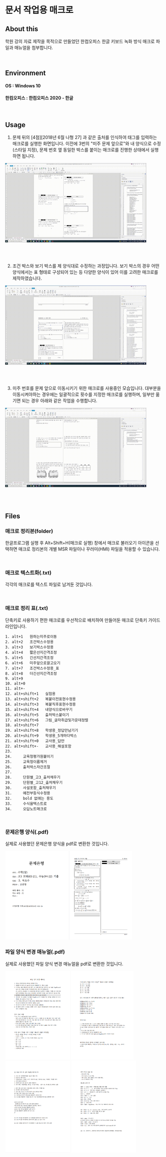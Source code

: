 문서 작업용 매크로
================

## About this

학원 강의 자료 제작을 목적으로 만들었던 한컴오피스 한글 키보드 녹화 방식 매크로 파일과 매뉴얼을 첨부합니다.

<br/>

## Environment

#### OS :  Windows 10

#### 한컴오피스 : 한컴오피스 2020 - 한글

<br/>


## Usage

1. 문제 뒤의 [4점][2018년 6월 나형 27] 과 같은 출처를 인식하여 태그를 입력하는 매크로를 실행한 화면입니다. 이전에 3번의 "미주 문제 앞으로"와 내 양식으로 수정(스타일 지정), 문제 번호 옆 동일한 박스를 붙이는 매크로를 진행한 상태에서 실행하면 됩니다.

<img width = 90% alt = "태그 자동 입력" src = "태그 자동 입력.gif">

<br/><br/>


2. 조건 박스와 보기 박스를 제 양식대로 수정하는 과정입니다. 보기 박스의 경우 어떤 양식에서는 표 형태로 구성되어 있는 등 다양한 양식이 있어 이를 고려한 매크로를 제작하였습니다.

<img width = 90% alt = "박스 양식 수정" src = "박스 양식 수정.gif">

<br/><br/>


3. 미주 번호를 문제 앞으로 이동시키기 위한 매크로를 사용중인 모습입니다. 대부분을 이동시켜야하는 경우에는 일괄적으로 횟수를 지정한 매크로를 실행하며, 일부만 옮기면 되는 경우 아래와 같은 작업을 수행합니다.

<img width = 90% alt = "미주 문제 앞으로" src = "미주 문제 앞으로.gif">

<br/><br/>



## Files

### 매크로 정리본(folder)

한글프로그램 실행 후 Alt+Shift+H(매크로 실행) 창에서 매크로 불러오기 아이콘을 선택하면 매크로 정리본의 개별 MSR 파일이나 꾸러미(HMI) 파일을 적용할 수 있습니다.

</br>

### 매크로 텍스트화(.txt)

각각의 매크로를 텍스트 파일로 남겨둔 것입니다.

</br>

### 매크로 정리 표(.txt)

단축키로 사용하기 편한 매크로를 우선적으로 배치하여 만들어둔 매크로 단축키 가이드라인입니다.

```
1. alt+1   원하는미주로이동
2. alt+2   조건박스수정용
3. alt+3   보기박스수정용
4. alt+4   짧은선지간격조정
5. alt+5   긴선지간격조정
6. alt+6   미주앞으로끌고오기
7. alt+7   조건박스수정용_표
8. alt+8   더긴선지간격조정
9. alt+9   
10. alt+0   
11. alt+-
12. alt+shift+1   실험용
13. alt+shift+2   복붙이전표현수정용
14. alt+shift+3   복붙직후표현수정용
15. alt+shift+4   내양식으로바꾸기
16. alt+shift+5   출처박스붙이기
17. alt+shift+6   그림_글자취급및가운데정렬
18. alt+shift+7   
19. alt+shift+8   학생용_정답만남기기
20. alt+shift+9   학생용_5개마다박스
21. alt+shift+0   교사용_답만
22. alt+shift+-   교사용_해설포함
23.    		
24.		교육청평가원붙이기		
25.		교육청이름제거
26.		출처박스자간조절
27.		
28.		단원별_고3_출처채우기
29.		단원별_고12_출처채우기
30. 	사설포함_출처채우기
31.    	예전부등식수정용
32.   	bold 없애는 용도
33. 	수식을텍스트로
34.		오답노트매크로
```

</br>

### 문제은행 양식(.pdf)

실제로 사용했던 문제은행 양식을 pdf로 변환한 것입니다.

<img width = 40% src = "사진자료/문제은행양식1.PNG">
<img width = 40.3% src = "사진자료/문제은행양식2.PNG">

</br>

### 파일 양식 변경 매뉴얼(.pdf)

실제로 사용했던 파일 양식 변경 매뉴얼을 pdf로 변환한 것입니다.

<img width = 41.3% src = "사진자료/파일양식변경1.PNG">
<img width = 40% src = "사진자료/파일양식변경2.PNG">

<img width = 41.4% src = "사진자료/파일양식변경3.PNG">
<img width = 41.6% src = "사진자료/파일양식변경4.PNG">
